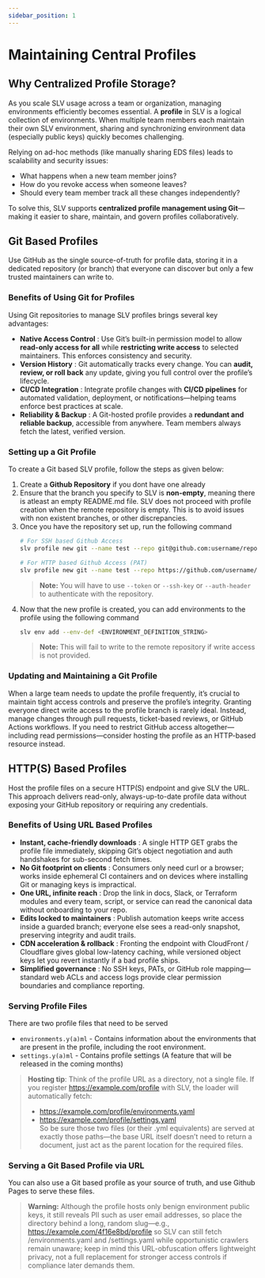 ```yaml
---
sidebar_position: 1
---
```


# Maintaining Central Profiles

## Why Centralized Profile Storage?

As you scale SLV usage across a team or organization, managing environments efficiently becomes essential. A **profile** in SLV is a logical collection of environments. When multiple team members each maintain their own SLV environment, sharing and synchronizing environment data (especially public keys) quickly becomes challenging.

Relying on ad-hoc methods (like manually sharing EDS files) leads to scalability and security issues:

- What happens when a new team member joins?
- How do you revoke access when someone leaves?
- Should every team member track all these changes independently?

To solve this, SLV supports **centralized profile management using Git**—making it easier to share, maintain, and govern profiles collaboratively.

## Git Based Profiles
Use GitHub as the single source-of-truth for profile data, storing it in a dedicated repository (or branch) that everyone can discover but only a few trusted maintainers can write to. 

### Benefits of Using Git for Profiles

Using Git repositories to manage SLV profiles brings several key advantages:

- **Native Access Control** : Use Git’s built-in permission model to allow **read-only access for all** while **restricting write access** to selected maintainers. This enforces consistency and security.
- **Version History** : Git automatically tracks every change. You can **audit, review, or roll back** any update, giving you full control over the profile’s lifecycle.
- **CI/CD Integration** : Integrate profile changes with **CI/CD pipelines** for automated validation, deployment, or notifications—helping teams enforce best practices at scale.
- **Reliability & Backup** : A Git-hosted profile provides a **redundant and reliable backup**, accessible from anywhere. Team members always fetch the latest, verified version.

### Setting up a Git Profile

To create a Git based SLV profile, follow the steps as given below: 

1. Create a **Github Repository** if you dont have one already
2. Ensure that the branch you specify to SLV is **non-empty**, meaning there is atleast an empty README.md file. SLV does not proceed with profile creation when the remote repository is empty. This is to avoid issues with non existent branches, or other discrepancies.
3. Once you have the repository set up, run the following command
    ```bash
    # For SSH based Github Access
    slv profile new git --name test --repo git@github.com:username/reponame.git

    # For HTTP based Github Access (PAT)
    slv profile new git --name test --repo https://github.com/username/reponame.git
    ```
    > **Note:** You will have to use `--token` or `--ssh-key` or `--auth-header` to authenticate with the repository.
4. Now that the new profile is created, you can add environments to the profile using the following command
    ```bash
    slv env add --env-def <ENVIRONMENT_DEFINITION_STRING>
    ```
    > **Note:** This will fail to write to the remote repository if write access is not provided.

### Updating and Maintaining a Git Profile

When a large team needs to update the profile frequently, it’s crucial to maintain tight access controls and preserve the profile’s integrity. Granting everyone direct write access to the profile branch is rarely ideal. Instead, manage changes through pull requests, ticket-based reviews, or GitHub Actions workflows. If you need to restrict GitHub access altogether—including read permissions—consider hosting the profile as an HTTP-based resource instead.

## HTTP(S) Based Profiles

Host the profile files on a secure HTTP(S) endpoint and give SLV the URL. This approach delivers read-only, always-up-to-date profile data without exposing your GitHub repository or requiring any credentials.
### Benefits of Using URL Based Profiles
- **Instant, cache-friendly downloads** : A single HTTP GET grabs the profile file immediately, skipping Git’s object negotiation and auth handshakes for sub-second fetch times.
- **No Git footprint on clients** : Consumers only need curl or a browser; works inside ephemeral CI containers and on devices where installing Git or managing keys is impractical.
- **One URL, infinite reach** : Drop the link in docs, Slack, or Terraform modules and every team, script, or service can read the canonical data without onboarding to your repo.
- **Edits locked to maintainers** : Publish automation keeps write access inside a guarded branch; everyone else sees a read-only snapshot, preserving integrity and audit trails.
- **CDN acceleration & rollback** : Fronting the endpoint with CloudFront / Cloudflare gives global low-latency caching, while versioned object keys let you revert instantly if a bad profile ships.
- **Simplified governance** : No SSH keys, PATs, or GitHub role mapping—standard web ACLs and access logs provide clear permission boundaries and compliance reporting.

### Serving Profile Files

There are two profile files that need to be served
- `environments.y(a)ml` - Contains information about the environments that are present in the profile, including the root environment.
- `settings.y(a)ml` - Contains profile settings (A feature that will be released in the coming months)

> **Hosting tip**: Think of the profile URL as a directory, not a single file.
If you register https://example.com/profile with SLV, the loader will automatically fetch:
>- https://example.com/profile/environments.yaml
>- https://example.com/profile/settings.yaml \
>So be sure those two files (or their .yml equivalents) are served at exactly those paths—the base URL itself doesn’t need to return a document, just act as the parent location for the required files.

### Serving a Git Based Profile via URL

You can also use a Git based profile as your source of truth, and use Github Pages to serve these files. 
>**Warning:** Although the profile hosts only benign environment public keys, it still reveals PII such as user email addresses, so place the directory behind a long, random slug—e.g., https://example.com/4f16e8bd/profile so SLV can still fetch /environments.yaml and /settings.yaml while opportunistic crawlers remain unaware; keep in mind this URL-obfuscation offers lightweight privacy, not a full replacement for stronger access controls if compliance later demands them.
